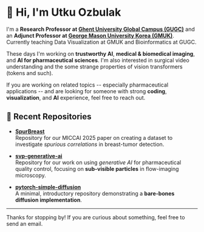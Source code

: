 # 👋 Hi, I'm Utku Ozbulak

I'm a **Research Professor at [Ghent University Global Campus (GUGC)](https://www.ghent.ac.kr/)** and an **Adjunct Professor at [George Mason University Korea (GMUK)](https://masonkorea.gmu.edu/)**.  Currently teaching Data Visualization at GMUK and Bioinformatics at GUGC.

These days I'm working on **trustworthy AI**, **medical & biomedical imaging**, and **AI for pharmaceutical sciences**. I'm also interested in surgical video understanding and the some strange properties of vision transformers (tokens and such).

If you are working on related topics -- especially pharmaceutical applications -- and are looking for someone with strong **coding**, **visualization**, and **AI** experience, feel free to reach out.

## 🚀 Recent Repositories

- **[SpurBreast](https://github.com/utkuozbulak/SpurBreast)**  
  Repository for our MICCAI 2025 paper on creating a dataset to investigate *spurious correlations* in breast-tumor detection.

- **[svp-generative-ai](https://github.com/utkuozbulak/svp-generative-ai)**  
  Repository for our work on using *generative AI* for pharmaceutical quality control, focusing on **sub-visible particles** in flow-imaging microscopy.

- **[pytorch-simple-diffusion](https://github.com/utkuozbulak/pytorch-simple-diffusion)**  
  A minimal, introductory repository demonstrating a **bare-bones diffusion implementation**.

---

Thanks for stopping by! If you are curious about something, feel free to send an email.

